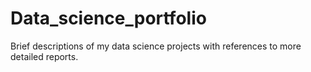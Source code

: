 # Data_science_portfolio
Brief descriptions of my data science projects with references to more detailed reports.
